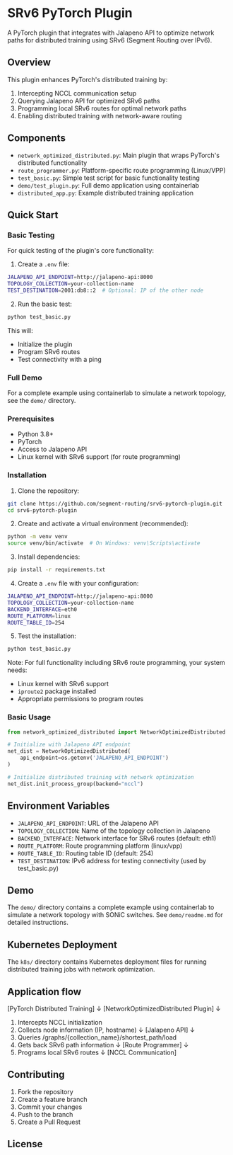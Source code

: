 # SRv6 PyTorch Plugin

A PyTorch plugin that integrates with Jalapeno API to optimize network paths for distributed training using SRv6 (Segment Routing over IPv6).

## Overview

This plugin enhances PyTorch's distributed training by:
1. Intercepting NCCL communication setup
2. Querying Jalapeno API for optimized SRv6 paths
3. Programming local SRv6 routes for optimal network paths
4. Enabling distributed training with network-aware routing

## Components

- `network_optimized_distributed.py`: Main plugin that wraps PyTorch's distributed functionality
- `route_programmer.py`: Platform-specific route programming (Linux/VPP)
- `test_basic.py`: Simple test script for basic functionality testing
- `demo/test_plugin.py`: Full demo application using containerlab
- `distributed_app.py`: Example distributed training application

## Quick Start

### Basic Testing

For quick testing of the plugin's core functionality:

1. Create a `.env` file:
```bash
JALAPENO_API_ENDPOINT=http://jalapeno-api:8000
TOPOLOGY_COLLECTION=your-collection-name
TEST_DESTINATION=2001:db8::2  # Optional: IP of the other node
```

2. Run the basic test:
```bash
python test_basic.py
```

This will:
- Initialize the plugin
- Program SRv6 routes
- Test connectivity with a ping

### Full Demo

For a complete example using containerlab to simulate a network topology, see the `demo/` directory.

### Prerequisites

- Python 3.8+
- PyTorch
- Access to Jalapeno API
- Linux kernel with SRv6 support (for route programming)

### Installation

1. Clone the repository:
```bash
git clone https://github.com/segment-routing/srv6-pytorch-plugin.git
cd srv6-pytorch-plugin
```

2. Create and activate a virtual environment (recommended):
```bash
python -m venv venv
source venv/bin/activate  # On Windows: venv\Scripts\activate
```

3. Install dependencies:
```bash
pip install -r requirements.txt
```

4. Create a `.env` file with your configuration:
```bash
JALAPENO_API_ENDPOINT=http://jalapeno-api:8000
TOPOLOGY_COLLECTION=your-collection-name
BACKEND_INTERFACE=eth0
ROUTE_PLATFORM=linux
ROUTE_TABLE_ID=254
```

5. Test the installation:
```bash
python test_basic.py
```

Note: For full functionality including SRv6 route programming, your system needs:
- Linux kernel with SRv6 support
- `iproute2` package installed
- Appropriate permissions to program routes

### Basic Usage

```python
from network_optimized_distributed import NetworkOptimizedDistributed

# Initialize with Jalapeno API endpoint
net_dist = NetworkOptimizedDistributed(
    api_endpoint=os.getenv('JALAPENO_API_ENDPOINT')
)

# Initialize distributed training with network optimization
net_dist.init_process_group(backend="nccl")
```

## Environment Variables

- `JALAPENO_API_ENDPOINT`: URL of the Jalapeno API
- `TOPOLOGY_COLLECTION`: Name of the topology collection in Jalapeno
- `BACKEND_INTERFACE`: Network interface for SRv6 routes (default: eth1)
- `ROUTE_PLATFORM`: Route programming platform (linux/vpp)
- `ROUTE_TABLE_ID`: Routing table ID (default: 254)
- `TEST_DESTINATION`: IPv6 address for testing connectivity (used by test_basic.py)

## Demo

The `demo/` directory contains a complete example using containerlab to simulate a network topology with SONiC switches. See `demo/readme.md` for detailed instructions.

## Kubernetes Deployment

The `k8s/` directory contains Kubernetes deployment files for running distributed training jobs with network optimization.

## Application flow

[PyTorch Distributed Training]
        ↓
[NetworkOptimizedDistributed Plugin]
        ↓
1. Intercepts NCCL initialization
2. Collects node information (IP, hostname)
        ↓
[Jalapeno API]
        ↓
3. Queries /graphs/{collection_name}/shortest_path/load
4. Gets back SRv6 path information
        ↓
[Route Programmer]
        ↓
5. Programs local SRv6 routes
        ↓
[NCCL Communication]

## Contributing

1. Fork the repository
2. Create a feature branch
3. Commit your changes
4. Push to the branch
5. Create a Pull Request

## License

